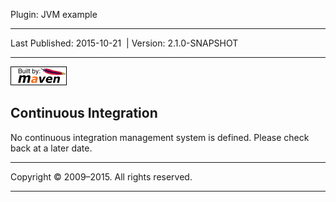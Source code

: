 Plugin: JVM example

------------------------------------------------------------------------

<span id="publishDate">Last Published: 2015-10-21</span>  | <span id="projectVersion">Version: 2.1.0-SNAPSHOT</span>

------------------------------------------------------------------------

[![Built by Maven](./images/logos/maven-feather.png)](http://maven.apache.org/ "Built by Maven")

Continuous Integration
----------------------

No continuous integration management system is defined. Please check back at a later date.

------------------------------------------------------------------------

Copyright © 2009–2015. All rights reserved.

------------------------------------------------------------------------


